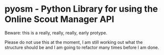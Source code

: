 pyosm - Python Library for using the Online Scout Manager API
=============================================================

Beware: this is a really, really, really, early protype.

Please do not use this at the moment, I am still working 
out what the structure should be and I am going to refactor 
many times before I am done.



